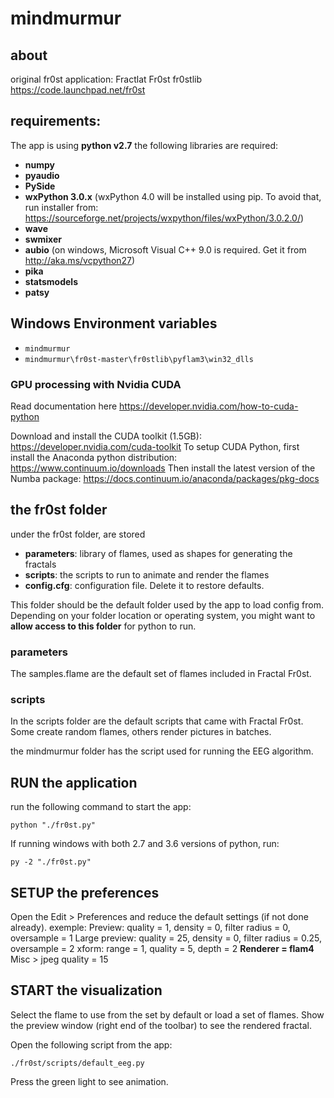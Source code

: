 # mindmurmur
## about
original fr0st application: Fractlat Fr0st fr0stlib
https://code.launchpad.net/fr0st
## requirements:

The app is using **python v2.7**
the following libraries are required:
- **numpy**
- **pyaudio**
- **PySide**
- **wxPython 3.0.x** (wxPython 4.0 will be installed using pip. To avoid that, run installer from: https://sourceforge.net/projects/wxpython/files/wxPython/3.0.2.0/)
- **wave**
- **swmixer**
- **aubio** (on windows, Microsoft Visual C++ 9.0 is required. Get it from http://aka.ms/vcpython27)
- **pika**
- **statsmodels**
- **patsy**

## Windows Environment variables

- `mindmurmur`
- `mindmurmur\fr0st-master\fr0stlib\pyflam3\win32_dlls`

### GPU processing with Nvidia CUDA
Read documentation here https://developer.nvidia.com/how-to-cuda-python

Download and install the CUDA toolkit (1.5GB):
    https://developer.nvidia.com/cuda-toolkit
To setup CUDA Python, first install the Anaconda python distribution:
    https://www.continuum.io/downloads
Then install the latest version of the Numba package:
    https://docs.continuum.io/anaconda/packages/pkg-docs
    


## the fr0st folder

under the fr0st folder, are stored
- **parameters**: library of flames, used as shapes for generating the fractals
- **scripts**: the scripts to run to animate and render the flames
- **config.cfg**: configuration file. Delete it to restore defaults.

This folder should be the default folder used by the app to load config from.
Depending on your folder location or operating system, you might want to **allow access to this folder** for python to run.

### parameters
The samples.flame are the default set of flames included in Fractal Fr0st. 

### scripts
In the scripts folder are the default scripts that came with Fractal Fr0st.
Some create random flames, others render pictures in batches.

the mindmurmur folder has the script used for running the EEG algorithm.

## RUN the application

run the following command to start the app:
```
python "./fr0st.py"
``` 
If running windows with both 2.7 and 3.6 versions of python, run:
```
py -2 "./fr0st.py"
``` 

## SETUP the preferences

Open the Edit > Preferences and reduce the default settings (if not done already).
exemple:
Preview: quality = 1, density = 0, filter radius = 0, oversample = 1
Large preview: quality = 25, density = 0, filter radius = 0.25, oversample = 2
xform: range = 1, quality = 5, depth = 2
**Renderer = flam4**
Misc > jpeg quality = 15

## START the visualization

Select the flame to use from the set by default or load a set of flames.
Show the preview window (right end of the toolbar) to see the rendered fractal.

Open the following script from the app:
```
./fr0st/scripts/default_eeg.py
```
Press the green light to see animation.